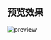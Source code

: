 ## 预览效果

![preview](https://img.alicdn.com/imgextra/i3/O1CN01QhF1az1MPbxlfdg0K_!!6000000001427-1-tps-1212-722.gif)
